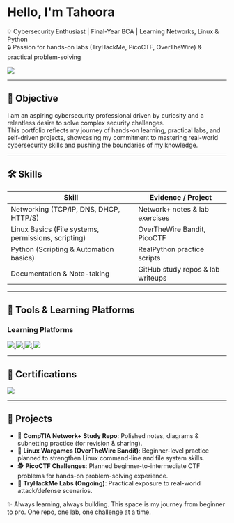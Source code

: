 # Hello, I'm Tahoora

💡 Cybersecurity Enthusiast | Final-Year BCA | Learning Networks, Linux & Python  
🔒 Passion for hands-on labs (TryHackMe, PicoCTF, OverTheWire) & practical problem-solving  

<a href="https://www.linkedin.com/in/tahoora-kazi-98882a322/">
  <img src="https://img.shields.io/badge/-LinkedIn-0072b1?&style=for-the-badge&logo=linkedin&logoColor=white" />
</a>

---

## 🎯 Objective

I am an aspiring cybersecurity professional driven by curiosity and a relentless desire to solve complex security challenges.  
This portfolio reflects my journey of hands-on learning, practical labs, and self-driven projects, showcasing my commitment to mastering real-world cybersecurity skills and pushing the boundaries of my knowledge.

---

## 🛠 Skills

| Skill                                         | Evidence / Project |
|-----------------------------------------------|------------------|
| Networking (TCP/IP, DNS, DHCP, HTTP/S)       | Network+ notes & lab exercises |
| Linux Basics (File systems, permissions, scripting) | OverTheWire Bandit, PicoCTF |
| Python (Scripting & Automation basics)       | RealPython practice scripts |
| Documentation & Note-taking                  | GitHub study repos & lab writeups |

---

## 🔧 Tools & Learning Platforms

### Learning Platforms
<div>
<a href="https://tryhackme.com">
  <img src="https://img.shields.io/badge/-TryHackMe-212C42?&style=for-the-badge&logo=tryhackme&logoColor=white" />
</a>
<a href="https://overthewire.org/wargames/">
  <img src="https://img.shields.io/badge/-Linux_OTW-FCC624?&style=for-the-badge&logo=linux&logoColor=black" />
</a>
<a href="https://picoctf.org/">
  <img src="https://img.shields.io/badge/-PicoCTF-CC2032?&style=for-the-badge&logo=ctf&logoColor=white" />
</a>
<a href="https://realpython.com/">
  <img src="https://img.shields.io/badge/-Python_RealPython-3776AB?&style=for-the-badge&logo=python&logoColor=white" />
</a>
</div>

---

## 📜 Certifications

<div>
<a href="https://www.coursera.org/professional-certificates/google-cybersecurity">
  <img src="https://img.shields.io/badge/-Google_Cybersecurity_Certificate-4285F4?&style=for-the-badge&logo=google&logoColor=white" />
</a>
</div>

---

## 📂 Projects

- 📝 **CompTIA Network+ Study Repo**: Polished notes, diagrams & subnetting practice (for revision & sharing).  
- 🐧 **Linux Wargames (OverTheWire Bandit)**: Beginner-level practice planned to strengthen Linux command-line and file system skills.
- 🕵️ **PicoCTF Challenges**: Planned beginner-to-intermediate CTF problems for hands-on problem-solving experience.  
- 📡 **TryHackMe Labs (Ongoing)**: Practical exposure to real-world attack/defense scenarios.


✨ Always learning, always building. This space is my journey from beginner to pro. One repo, one lab, one challenge at a time.


